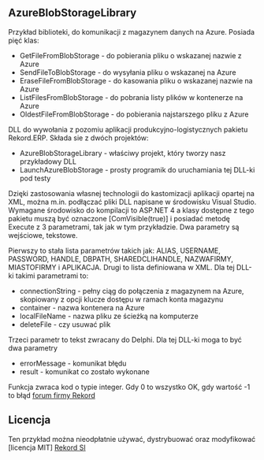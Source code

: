 ## AzureBlobStorageLibrary

Przykład biblioteki, do komunikacji z magazynem danych na Azure. Posiada pięć klas:
* GetFileFromBlobStorage - do pobierania pliku o wskazanej nazwie z Azure
* SendFileToBlobStorage - do wysyłania pliku o wskazanej na Azure
* EraseFileFromBlobStorage - do kasowania pliku o wskazanej nazwie na Azure
* ListFilesFromBlobStorage - do pobrania listy plików w kontenerze na Azure
* OldestFileFromBlobStorage - do pobierania najstarszego pliku z Azure


DLL do wywołania z pozomiu aplikacji produkcyjno-logistycznych pakietu Rekord.ERP.
Składa sie z dwóch projektów:
* AzureBlobStorageLibrary - właściwy projekt, który tworzy nasz przykładowy DLL
* LaunchAzureBlobStorage - prosty programik do uruchamiania tej DLL-ki pod testy

Dzięki zastosowania własnej technologii do kastomizacji aplikacji opartej na XML, można m.in. podłączać pliki DLL napisane w środowisku Visual Studio. Wymagane środowisko do kompilacji to ASP.NET 4 a klasy dostępne z tego pakietu muszą być oznaczone [ComVisible(true)] i posiadać metodę Execute z 3 parametrami, tak jak w tym przykładzie. Dwa parametry są wejściowe, tekstowe. 

Pierwszy to stała lista parametrów takich jak: ALIAS, USERNAME, PASSWORD, HANDLE, DBPATH, SHAREDCLIHANDLE, NAZWAFIRMY, MIASTOFIRMY i APLIKACJA.
Drugi to lista definiowana w XML. Dla tej DLL-ki takimi parametrami to:
* connectionString - pełny ciąg do połączenia z magazynem na Azure, skopiowany z opcji klucze dostępu w ramach konta magazynu
* container - nazwa kontenera na Azure 
* localFileName - nazwa pliku ze ścieżką na komputerze
* deleteFile - czy usuwać plik

Trzeci parametr to tekst zwracany do Delphi. Dla tej DLL-ki moga to być dwa parametry
* errorMessage - komunikat błędu
* result - komunikat co zostało wykonane

Funkcja zwraca kod o typie integer. Gdy 0 to wszystko OK, gdy wartość -1 to błąd [forum firmy Rekord](https://forum.rekord.com.pl/)

## Licencja
Ten przykład można nieodpłatnie używać, dystrybuować oraz modyfikować [licencja MIT]
[Rekord SI](https://www.rekord.com.pl)
